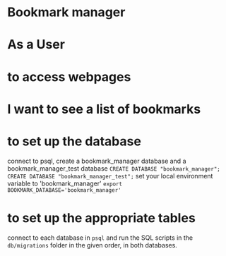 # Bookmark manager 

# As a User
# to access webpages
# I want to see a list of bookmarks

# to set up the database

connect to psql, create a bookmark_manager database and a bookmark_manager_test database
`CREATE DATABASE "bookmark_manager";`
`CREATE DATABASE "bookmark_manager_test";`
set your local environment variable to 'bookmark_manager'
`export BOOKMARK_DATABASE='bookmark_manager'`

# to set up the appropriate tables

connect to each database in `psql` and run the SQL scripts in the `db/migrations` folder in the given order, in both databases.
